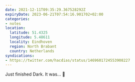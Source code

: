 ```yaml
---
date: 2021-12-11T09:35:29.367528292Z
expiryDate: 2023-06-21T07:54:16.901702+02:00
categories:
- notes
location:
  latitude: 51.4325
  longitude: 5.48611
  locality: Eindhoven
  region: North Brabant
  country: Netherlands
syndications:
- https://twitter.com/hacdias/status/1469601724553908227
---
```


Just finished Dark. It was... 🤯
